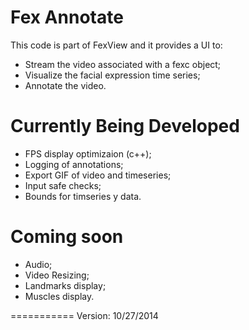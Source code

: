 Fex Annotate
===========

This code is part of FexView and it provides a UI to:

* Stream the video associated with a fexc object;
* Visualize the facial expression time series;
* Annotate the video.

Currently Being Developed
===========

* FPS display optimizaion (c++);
* Logging of annotations;
* Export GIF of video and timeseries;
* Input safe checks;
* Bounds for timseries y data.


Coming soon
===========
* Audio;
* Video Resizing;
* Landmarks display;
* Muscles display.

===========
Version: 10/27/2014